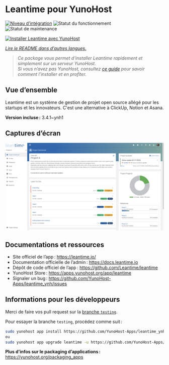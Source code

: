 <!--
Nota bene : ce README est automatiquement généré par <https://github.com/YunoHost/apps/tree/master/tools/readme_generator>
Il NE doit PAS être modifié à la main.
-->

# Leantime pour YunoHost

[![Niveau d’intégration](https://apps.yunohost.org/badge/integration/leantime)](https://ci-apps.yunohost.org/ci/apps/leantime/)
![Statut du fonctionnement](https://apps.yunohost.org/badge/state/leantime)
![Statut de maintenance](https://apps.yunohost.org/badge/maintained/leantime)

[![Installer Leantime avec YunoHost](https://install-app.yunohost.org/install-with-yunohost.svg)](https://install-app.yunohost.org/?app=leantime)

*[Lire le README dans d'autres langues.](./ALL_README.md)*

> *Ce package vous permet d’installer Leantime rapidement et simplement sur un serveur YunoHost.*  
> *Si vous n’avez pas YunoHost, consultez [ce guide](https://yunohost.org/install) pour savoir comment l’installer et en profiter.*

## Vue d’ensemble

Leantime est un système de gestion de projet open source allégé pour les startups et les innovateurs. C'est une alternative à ClickUp, Notion et Asana.

**Version incluse :** 3.4.1~ynh1

## Captures d’écran

![Capture d’écran de Leantime](./doc/screenshots/ProjectDashboard.png)

## Documentations et ressources

- Site officiel de l’app : <https://leantime.io/>
- Documentation officielle de l’admin : <https://docs.leantime.io>
- Dépôt de code officiel de l’app : <https://github.com/Leantime/leantime>
- YunoHost Store : <https://apps.yunohost.org/app/leantime>
- Signaler un bug : <https://github.com/YunoHost-Apps/leantime_ynh/issues>

## Informations pour les développeurs

Merci de faire vos pull request sur la [branche `testing`](https://github.com/YunoHost-Apps/leantime_ynh/tree/testing).

Pour essayer la branche `testing`, procédez comme suit :

```bash
sudo yunohost app install https://github.com/YunoHost-Apps/leantime_ynh/tree/testing --debug
ou
sudo yunohost app upgrade leantime -u https://github.com/YunoHost-Apps/leantime_ynh/tree/testing --debug
```

**Plus d’infos sur le packaging d’applications :** <https://yunohost.org/packaging_apps>
